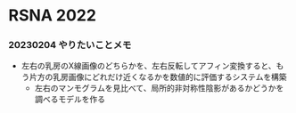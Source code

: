 # RSNA 2022

### 20230204 やりたいことメモ
* 左右の乳房のX線画像のどちらかを、左右反転してアフィン変換すると、もう片方の乳房画像にどれだけ近くなるかを数値的に評価するシステムを構築
  * 左右のマンモグラムを見比べて、局所的非対称性陰影があるかどうかを調べるモデルを作る
